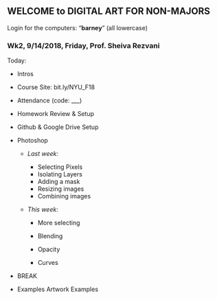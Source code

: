 ## WELCOME to DIGITAL ART FOR NON-MAJORS

Login for the computers:  “**barney**” (all lowercase)



  ### Wk2, 9/14/2018, Friday, Prof. Sheiva Rezvani



  Today: 

  - Intros

  - Course Site: bit.ly/NYU_F18

  - Attendance (code: ___)

  - Homework Review & Setup

  - Github & Google Drive Setup

  - Photoshop

    - *Last week:*

      - Selecting Pixels
      - Isolating Layers
      - Adding a mask
      - Resizing images
      - Combining images

    - *This week:*

      - More selecting

      - Blending

      - Opacity

      - Curves

  - BREAK

  - Examples Artwork Examples